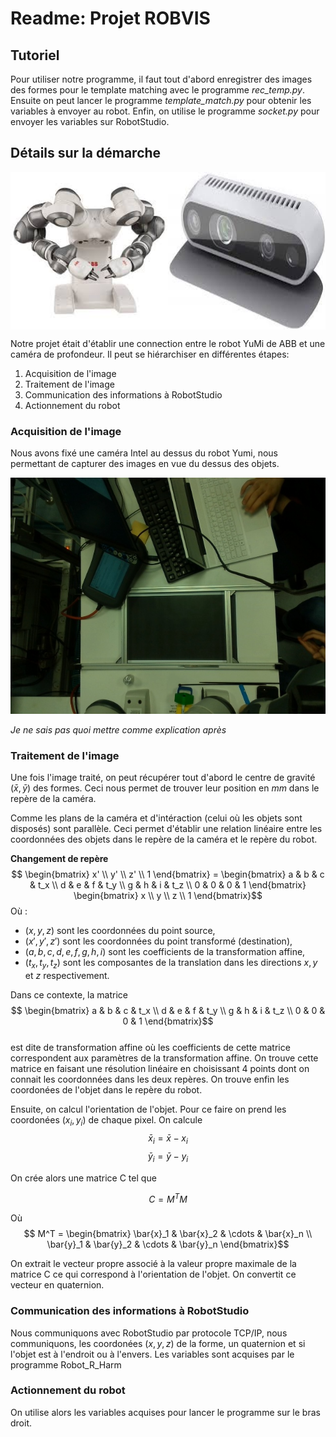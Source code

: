 # Readme: Projet ROBVIS

## Tutoriel

Pour utiliser notre programme, il faut tout d'abord enregistrer des images des formes pour le template matching avec le programme *rec_temp.py*. Ensuite on peut lancer le programme *template_match.py* pour obtenir les variables à envoyer au robot. Enfin, on utilise le programme *socket.py* pour envoyer les variables sur RobotStudio. 

## Détails sur la démarche

<div style="display:flex;">
    <img src="robot_yumi.jpeg" alt="Screenshot of a comment on a GitHub issue showing an image, added in the Markdown, of an Octocat smiling and raising a tentacle." style="width:50%;">
    <img src="Intel.jpeg" alt="Screenshot of a comment on a GitHub issue showing an image, added in the Markdown, of an Octocat smiling and raising a tentacle." style="width:50%;">
</div>

Notre projet était d'établir une connection entre le robot YuMi de ABB et une caméra de profondeur. Il peut se hiérarchiser en différentes étapes:
1. Acquisition de l'image
2. Traitement de l'image
3. Communication des informations à RobotStudio
4. Actionnement du robot

### Acquisition de l'image

Nous avons fixé une caméra Intel au dessus du robot Yumi, nous permettant de capturer des images en vue du dessus des objets.

![Screenshot](image_cam.jpg)

*Je ne sais pas quoi mettre comme explication après* 


### Traitement de l'image

Une fois l'image traité, on peut récupérer tout d'abord le centre de gravité $(\bar{x},\bar{y})$ des formes. Ceci nous permet de trouver leur position en $mm$ dans le repère de la caméra. 

Comme les plans de la caméra et d'intéraction (celui où les objets sont disposés) sont parallèle. Ceci permet d'établir une relation linéaire entre les coordonnées des objets dans le repère de la caméra et le repère du robot. 

**Changement de repère**
$$  \begin{bmatrix} x' \\ y' \\ z' \\ 1 \end{bmatrix} = \begin{bmatrix} a & b & c & t_x \\ d & e & f & t_y \\ g & h & i & t_z \\ 0 & 0 & 0 & 1 \end{bmatrix} \begin{bmatrix} x \\ y \\ z \\ 1 \end{bmatrix}$$
Où :

- $(x, y, z)$ sont les coordonnées du point source,
- $(x', y', z')$ sont les coordonnées du point transformé (destination),
- $(a, b, c, d, e, f, g, h, i)$ sont les coefficients de la transformation affine,
- $(t_x, t_y, t_z)$ sont les composantes de la translation dans les directions $x, y$ et $z$ respectivement.

Dans ce contexte, la matrice 
$$ \begin{bmatrix} a & b & c & t_x \\ d & e & f & t_y \\ g & h & i & t_z \\ 0 & 0 & 0 & 1 \end{bmatrix}$$  
est dite de transformation affine où les coefficients de cette matrice correspondent aux paramètres de la transformation affine. On trouve cette matrice en faisant une résolution linéaire en choisissant 4 points dont on connait les coordonnées dans les deux repères. On trouve enfin les coordonées de l'objet dans le repère du robot.

Ensuite, on calcul l'orientation de l'objet. Pour ce faire on prend les coordonées $(x_i,y_i)$ de chaque pixel. On calcule
 $$\bar{x}_i = \bar{x} - x_i$$
  $$\bar{y}_i = \bar{y} - y_i$$

On crée alors une matrice C tel que

$$ C = M^TM $$

Où $$ M^T = \begin{bmatrix} \bar{x}_1 & \bar{x}_2 & \cdots & \bar{x}_n \\ \bar{y}_1 & \bar{y}_2 & \cdots & \bar{y}_n  \end{bmatrix}$$

On extrait le vecteur propre associé à la valeur propre maximale de la matrice C ce qui correspond à l'orientation de l'objet. On convertit ce vecteur en quaternion. 

### Communication des informations à RobotStudio

Nous communiquons avec RobotStudio par protocole TCP/IP, nous communiquons, les coordonées $(x,y,z)$ de la forme, un quaternion et si l'objet est à l'endroit ou à l'envers. Les variables sont acquises par le programme Robot_R_Harm

### Actionnement du robot

On utilise alors les variables acquises pour lancer le programme sur le bras droit.  
